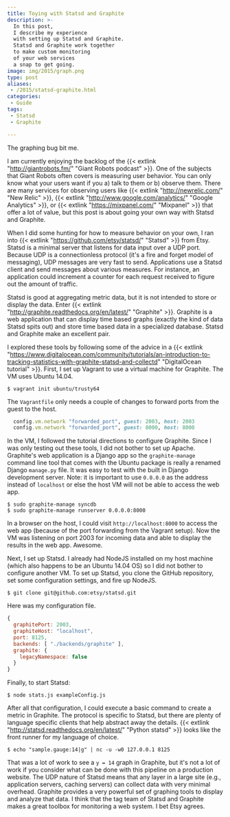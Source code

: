 ```yaml
---
title: Toying with Statsd and Graphite
description: >-
  In this post,
  I describe my experience
  with setting up Statsd and Graphite.
  Statsd and Graphite work together
  to make custom monitoring
  of your web services
  a snap to get going.
image: img/2015/graph.png
type: post
aliases:
 - /2015/statsd-graphite.html
categories:
 - Guide
tags:
 - Statsd
 - Graphite

---
```

The graphing bug bit me.

I am currently enjoying the backlog of the {{< extlink "http://giantrobots.fm/" "Giant Robots podcast" >}}.
One of the subjects that Giant
Robots often covers is measuring user behavior. You can only know what
your users want if you a) talk to them or b) observe them. There are
many services for observing users like {{< extlink "http://newrelic.com/" "New Relic" >}},
{{< extlink "http://www.google.com/analytics/" "Google Analytics" >}},
or {{< extlink "https://mixpanel.com/" "Mixpanel" >}} that offer a lot of value, but this post is about
going your own way with Statsd and Graphite.

When I did some hunting for how to measure behavior on your own, I ran
into {{< extlink "https://github.com/etsy/statsd/" "Statsd" >}} from Etsy. Statsd is a minimal server that listens
for data input over a UDP port. Because UDP is a connectionless protocol
(it's a fire and forget model of messaging), UDP messages are very fast
to send. Applications use a Statsd client and send messages about
various measures. For instance, an application could
increment a counter for each request received to figure out the amount
of traffic.

Statsd is good at aggregating metric data, but it is not intended to
store or display the data. Enter {{< extlink "http://graphite.readthedocs.org/en/latest/" "Graphite" >}}. Graphite is a web
application that can display time based graphs (exactly the kind of
data Statsd spits out) and store time based data in a specialized
database. Statsd and Graphite make an excellent pair.

I explored these tools by following some of the advice in a
{{< extlink "https://www.digitalocean.com/community/tutorials/an-introduction-to-tracking-statistics-with-graphite-statsd-and-collectd" "DigitalOcean tutorial" >}}.
First, I set up Vagrant to use a virtual machine for Graphite. The VM uses Ubuntu 14.04.

```console
$ vagrant init ubuntu/trusty64
```

The `Vagrantfile` only needs a couple of changes to forward
ports from the guest to the host.

```ruby
  config.vm.network "forwarded_port", guest: 2003, host: 2003
  config.vm.network "forwarded_port", guest: 8000, host: 8000
```

In the VM, I followed the tutorial directions to configure Graphite.
Since I was only testing out these tools, I did not bother to set
up Apache. Graphite's web application is a Django app so the
`graphite-manage` command line tool that comes with the Ubuntu
package is really a renamed Django `manage.py` file. It was easy
to test with the built in Django development server. Note: it
is important to use `0.0.0.0` as the address instead of `localhost`
or else the host VM will not be able to access the web app.

```console
$ sudo graphite-manage syncdb
$ sudo graphite-manage runserver 0.0.0.0:8000
```

In a browser on the host, I could visit `http://localhost:8000` to
access the web app (because of the port forwarding from the Vagrant
setup). Now the VM was listening on port 2003 for incoming data and
able to display the results in the web app. Awesome.

Next, I set up Statsd. I already had NodeJS installed on my host
machine (which also happens to be an Ubuntu 14.04 OS) so I did not
bother to configure another VM. To set up Statsd, you clone the
GitHub repository, set some configuration settings, and fire up
NodeJS.

```console
$ git clone git@github.com:etsy/statsd.git
```

Here was my configuration file.

```javascript
{
  graphitePort: 2003,
  graphiteHost: "localhost",
  port: 8125,
  backends: [ "./backends/graphite" ],
  graphite: {
    legacyNamespace: false
  }
}
```

Finally, to start Statsd:

```console
$ node stats.js exampleConfig.js
```

After all that configuration, I could execute a basic command to create
a metric in Graphite. The protocol is specific to Statsd, but there are
plenty of language specific clients that help abstract away the details.
{{< extlink "http://statsd.readthedocs.org/en/latest/" "Python statsd" >}} looks like the front runner for my language of
choice.

```console
$ echo "sample.gauge:14|g" | nc -u -w0 127.0.0.1 8125
```

That was a lot of work to see a `y = 14` graph in Graphite, but it's not
a lot of work if you consider what can be done with this pipeline on
a production website. The UDP nature of Statsd means that any layer
in a large site (e.g., application servers, caching servers) can
collect data with very minimal overhead. Graphite provides a very
powerful set of graphing tools to display and analyze that data. I
think that the tag team of Statsd and Graphite makes a great toolbox
for monitoring a web system. I bet Etsy agrees.
